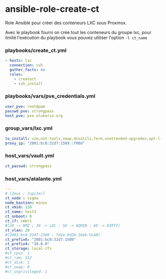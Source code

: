 # ansible-role-create-ct

Role Ansible pour créer des conteneurs LXC sous Proxmox.

Avec le playbook fourni on crée tout les conteneurs du groupe lxc, pour limité l'exécution du playbook vous pouvez utiliser l'option `-l ct_name`

### playbooks/create_ct.yml
```yaml
- hosts: lxc
  connection: ssh
  gather_facts: no
  roles:
    - createct
    - ssh_install
```

### playbooks/vars/pve_credentials.yml
```yaml
user_pve: root@pam
passwd_pve: strongpass
host_pve: pve.elukerio.org
```

### group_vars/lxc.yml
```yaml
to_install: vim,net-tools,nmap,dnsutils,ferm,unattended-upgrades,apt-listchanges,wget,curl,git
proxy_ip: "2001:bc8:32d7:1509::f00d"
```

### host_vars/vault.yml
```yaml
ct_passwd: strongpass
```

### host_vars/atalante.yml
```yaml
---
# [Zeus ; Jupiter]
ct_node : sigma
node_bastion: minos
ct_vmid: 110
ct_name: test3
ct_onboot: 0
ct_if: vmbr1
#[20 -> DMZ ; 30 -> LOC ; 50 -> ADMIN ; 60 -> DIRTY]
ct_vlan: 20
#[2001:bc8:32d7:1509 ; fd2e:9d2b:16eb:VLAN]
ct_prefix6: "2001:bc8:32d7:1509"
ct_prefix4: "10.0.0"
ct_storage: local-zfs
#ct_cpus: 1
#ct_ram: 512
#ct_disk: 1
#ct_swap: 0
#ct_unprivileged: 1
```
